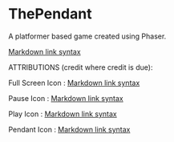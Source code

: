 # ThePendant
A platformer based game created using Phaser.


[Markdown link syntax](https://www.markdownguide.org/basic-syntax/#links)

ATTRIBUTIONS (credit where credit is due):

Full Screen Icon : 
[Markdown link syntax](https://www.flaticon.com/authors/afif-fudin)

Pause Icon :
[Markdown link syntax](https://www.flaticon.com/authors/kiranshastry)

Play Icon :
[Markdown link syntax](https://www.freepik.com/)

Pendant Icon :
[Markdown link syntax](https://hotpot.ai/art-generator)
